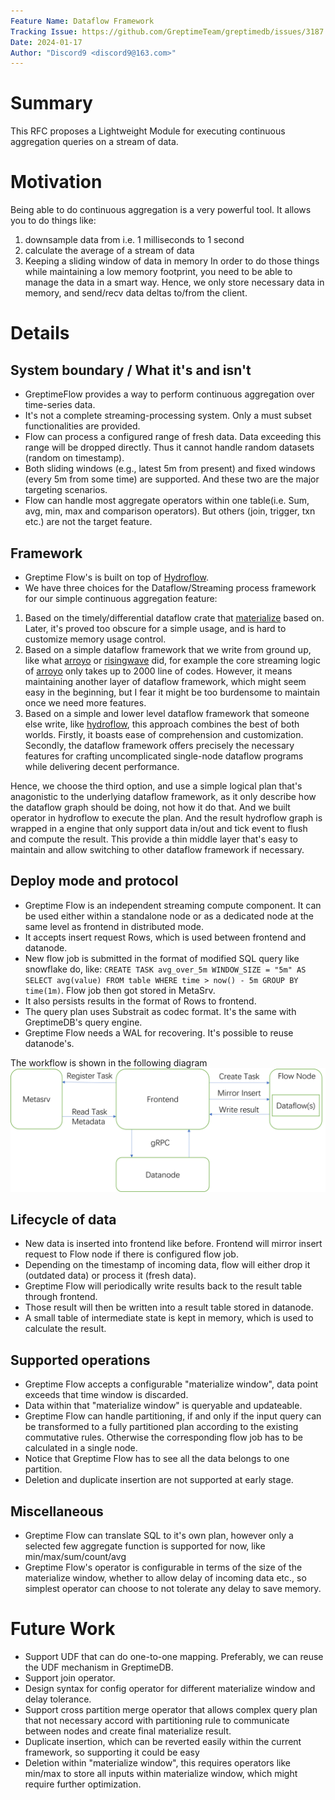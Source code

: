 ```yaml
---
Feature Name: Dataflow Framework
Tracking Issue: https://github.com/GreptimeTeam/greptimedb/issues/3187
Date: 2024-01-17
Author: "Discord9 <discord9@163.com>"
---
```


# Summary
This RFC proposes a Lightweight Module for executing continuous aggregation queries on a stream of data.

# Motivation
Being able to do continuous aggregation is a very powerful tool. It allows you to do things like:
1. downsample data from i.e. 1 milliseconds to 1 second
2. calculate the average of a stream of data
3. Keeping a sliding window of data in memory
In order to do those things while maintaining a low memory footprint, you need to be able to manage the data in a smart way. Hence, we only store necessary data in memory, and send/recv data deltas to/from the client.

# Details

## System boundary / What it's and isn't
- GreptimeFlow provides a way to perform continuous aggregation over time-series data.
- It's not a complete streaming-processing system. Only a must subset functionalities are provided.
- Flow can process a configured range of fresh data. Data exceeding this range will be dropped directly. Thus it cannot handle random datasets (random on timestamp).
- Both sliding windows (e.g., latest 5m from present) and fixed windows (every 5m from some time) are supported. And these two are the major targeting scenarios.
- Flow can handle most aggregate operators within one table(i.e. Sum, avg, min, max and comparison operators). But others (join, trigger, txn etc.) are not the target feature.

## Framework
- Greptime Flow's is built on top of [Hydroflow](https://github.com/hydro-project/hydroflow).
- We have three choices for the Dataflow/Streaming process framework for our simple continuous aggregation feature:
1. Based on the timely/differential dataflow crate that [materialize](https://github.com/MaterializeInc/materialize) based on. Later, it's proved too obscure for a simple usage, and is hard to customize memory usage control.
2. Based on a simple dataflow framework that we write from ground up, like what [arroyo](https://www.arroyo.dev/) or [risingwave](https://www.risingwave.dev/) did, for example the core streaming logic of [arroyo](https://github.com/ArroyoSystems/arroyo/blob/master/arroyo-datastream/src/lib.rs) only takes up to 2000 line of codes. However, it means maintaining another layer of dataflow framework, which might seem easy in the beginning, but I fear it might be too burdensome to maintain once we need more features.
3. Based on a simple and lower level dataflow framework that someone else write, like [hydroflow](https://github.com/hydro-project/hydroflow), this approach combines the best of both worlds. Firstly, it boasts ease of comprehension and customization. Secondly, the dataflow framework offers precisely the necessary features for crafting uncomplicated single-node dataflow programs while delivering decent performance.

Hence, we choose the third option, and use a simple logical plan that's anagonistic to the underlying dataflow framework, as it only describe how the dataflow graph should be doing, not how it do that. And we built operator in hydroflow to execute the plan. And the result hydroflow graph is wrapped in a engine that only support data in/out and tick event to flush and compute the result. This provide a thin middle layer that's easy to maintain and allow switching to other dataflow framework if necessary.

## Deploy mode and protocol
- Greptime Flow is an independent streaming compute component. It can be used either within a standalone node or as a dedicated node at the same level as frontend in distributed mode.
- It accepts insert request Rows, which is used between frontend and datanode.
- New flow job is submitted in the format of modified SQL query like snowflake do, like: `CREATE TASK avg_over_5m WINDOW_SIZE = "5m" AS SELECT avg(value) FROM table WHERE time > now() - 5m GROUP BY time(1m)`. Flow job then got stored in MetaSrv.
- It also persists results in the format of Rows to frontend.
- The query plan uses Substrait as codec format. It's the same with GreptimeDB's query engine.
- Greptime Flow needs a WAL for recovering. It's possible to reuse datanode's.

The workflow is shown in the following diagram
![Greptime Flow](./flow_workflow.png)

## Lifecycle of data
- New data is inserted into frontend like before. Frontend will mirror insert request to Flow node if there is configured flow job.
- Depending on the timestamp of incoming data, flow will either drop it (outdated data) or process it (fresh data).
- Greptime Flow will periodically write results back to the result table through frontend.
- Those result will then be written into a result table stored in datanode.
- A small table of intermediate state is kept in memory, which is used to calculate the result.
## Supported operations
- Greptime Flow accepts a configurable "materialize window", data point exceeds that time window is discarded.
- Data within that "materialize window" is queryable and updateable.
- Greptime Flow can handle partitioning, if and only if the input query can be transformed to a fully partitioned plan according to the existing commutative rules. Otherwise the corresponding flow job has to be calculated in a single node.
- Notice that Greptime Flow has to see all the data belongs to one partition.
- Deletion and duplicate insertion are not supported at early stage.
## Miscellaneous 
- Greptime Flow can translate SQL to it's own plan, however only a selected few aggregate function is supported for now, like min/max/sum/count/avg
- Greptime Flow's operator is configurable in terms of the size of the materialize window, whether to allow delay of incoming data etc., so simplest operator can choose to not tolerate any delay to save memory.

# Future Work
- Support UDF that can do one-to-one mapping. Preferably, we can reuse the UDF mechanism in GreptimeDB.
- Support join operator.
- Design syntax for config operator for different materialize window and delay tolerance.
- Support cross partition merge operator that allows complex query plan that not necessary accord with partitioning rule to communicate between nodes and create final materialize result.
- Duplicate insertion, which can be reverted easily within the current framework, so supporting it could be easy
- Deletion within "materialize window", this requires operators like min/max to store all inputs within materialize window, which might require further optimization.
